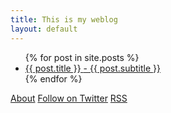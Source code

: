 ```yaml
---
title: This is my weblog
layout: default
---
```


<section>
	<article>
		<ul id="index">
		  {% for post in site.posts %}
		    <li class="{{ post.style }}">
		      <a href="{{ post.url | prepend:site.baseurl }}">{{ post.title }} <span> - {{ post.subtitle }}</span></a>
		    </li>
		  {% endfor %}
		</ul>
	</article>
</section>

<footer>
	<a href="/index.html">About</a>
	<a href="https://twitter.com/fabiofranchino">Follow on Twitter</a>
	<a href="https://fabiofranchino.com/blog/feed.xml">RSS</a>
</footer>